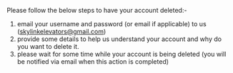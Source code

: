 Please follow the below steps to have your account deleted:-
1. email your username and password (or email if applicable) to us (skylinkelevators@gmail.com)
2. provide some details to help us understand your account and why do you want to delete it.
3. please wait for some time while your account is being deleted (you will be notified via email when this action is completed)
